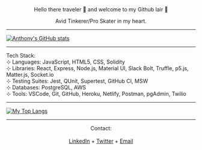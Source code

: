 
<div align='center'>
Hello there traveler 👋 and welcome to my Github lair 🐉

Avid Tinkerer/Pro Skater in my heart.</div>


---


[![Anthony's GitHub stats](https://github-readme-stats.vercel.app/api?username=Anthony-Rosario&hide=stars,issues&show_icons=true&include_all_commits=true&theme=vision-friendly-dark)](https://github.com/Anthony-Rosario/github-readme-stats)


---


Tech Stack: </br>
⊹ Languages: JavaScript, HTML5, CSS, Solidity </br>
⊹ Libraries: React, Express, Node.js, Material UI, Slack Bolt, Truffle, p5.js, Matter.js, Socket.io </br>
⊹ Testing Suites: Jest, QUnit, Supertest, GitHub CI, MSW </br>
⊹ Databases: PostgreSQL, AWS </br>
⊹ Tools: VSCode, Git, GitHub, Heroku, Netlify, Postman, pgAdmin, Twilio </br>

---


[![My Top Langs](https://github-readme-stats.vercel.app/api/top-langs/?username=Anthony-Rosario&theme=vision-friendly-dark)](https://github.com/Anthony-Rosario/github-readme-stats)

---
<div align='center'>
            Contact:</div></br>

<div align='center'>
<a href='https://www.linkedin.com/in/anthony-rosario'>LinkedIn</a>     +     <a href='https://twitter.com/discountkarate'>Twitter</a>     +     <a href='mailto: anthonymrosario225@gmail.com'>Email</a></div>
